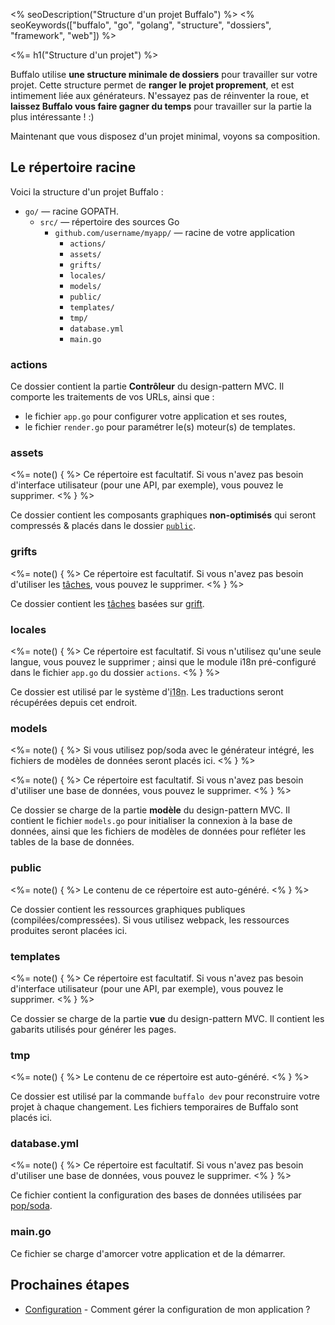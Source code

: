 <% seoDescription("Structure d'un projet Buffalo") %>
<% seoKeywords(["buffalo", "go", "golang", "structure", "dossiers", "framework", "web"]) %>

<%= h1("Structure d'un projet") %>

Buffalo utilise **une structure minimale de dossiers**  pour travailler sur votre projet. Cette structure permet de **ranger le projet proprement**, et est intimement liée aux générateurs. N'essayez pas de réinventer la roue, et **laissez Buffalo vous faire gagner du temps** pour travailler sur la partie la plus intéressante&nbsp;! :)

Maintenant que vous disposez d'un projet minimal, voyons sa composition.

## Le répertoire racine

Voici la structure d'un projet Buffalo&nbsp;:

* `go/` &mdash; racine GOPATH.
	* `src/` &mdash; répertoire des sources Go
		* `github.com/username/myapp/` &mdash; racine de votre application
			* `actions/`
			* `assets/`
			* `grifts/`
			* `locales/`
			* `models/`
			* `public/`
			* `templates/`
			* `tmp/`
			* `database.yml`
			* `main.go`

### actions

Ce dossier contient la partie **Contrôleur** du design-pattern MVC. Il comporte les traitements de vos URLs, ainsi que&nbsp;:

* le fichier `app.go` pour configurer votre application et ses routes,
* le fichier `render.go` pour paramétrer le(s) moteur(s) de templates.

### assets

<%= note() { %>
Ce répertoire est facultatif. Si vous n'avez pas besoin d'interface utilisateur (pour une API, par exemple), vous pouvez le supprimer.
<% } %>

Ce dossier contient les composants graphiques **non-optimisés** qui seront compressés & placés dans le dossier [`public`](#public).

### grifts

<%= note() { %>
Ce répertoire est facultatif. Si vous n'avez pas besoin d'utiliser les [tâches](/fr/docs/tasks), vous pouvez le supprimer.
<% } %>

Ce dossier contient les [tâches](/fr/docs/tasks) basées sur [grift](https://github.com/markbates/grift).

### locales

<%= note() { %>
Ce répertoire est facultatif. Si vous n'utilisez qu'une seule langue, vous pouvez le supprimer&nbsp;; ainsi que le module i18n pré-configuré dans le fichier `app.go` du dossier `actions`.
<% } %>

Ce dossier est utilisé par le système d'<abbr title="internationalization">i18n</abbr>. Les traductions seront récupérées depuis cet endroit.

### models

<%= note() { %>
Si vous utilisez pop/soda avec le générateur intégré, les fichiers de modèles de données seront placés ici.
<% } %>

<%= note() { %>
Ce répertoire est facultatif. Si vous n'avez pas besoin d'utiliser une base de données, vous pouvez le supprimer.
<% } %>

Ce dossier se charge de la partie **modèle** du design-pattern MVC. Il contient le fichier `models.go` pour initialiser la connexion à la base de données, ainsi que les fichiers de modèles de données pour refléter les tables de la base de données.

### public

<%= note() { %>
Le contenu de ce répertoire est auto-généré.
<% } %>

Ce dossier contient les ressources graphiques publiques (compilées/compressées). Si vous utilisez webpack, les ressources produites seront placées ici.

### templates

<%= note() { %>
Ce répertoire est facultatif. Si vous n'avez pas besoin d'interface utilisateur (pour une API, par exemple), vous pouvez le supprimer.
<% } %>

Ce dossier se charge de la partie **vue** du design-pattern MVC. Il contient les gabarits utilisés pour générer les pages.

### tmp

<%= note() { %>
Le contenu de ce répertoire est auto-généré.
<% } %>

Ce dossier est utilisé par la commande `buffalo dev` pour reconstruire votre projet à chaque changement. Les fichiers temporaires de Buffalo sont placés ici.

### database.yml

<%= note() { %>
Ce répertoire est facultatif. Si vous n'avez pas besoin d'utiliser une base de données, vous pouvez le supprimer.
<% } %>

Ce fichier contient la configuration des bases de données utilisées par [pop/soda](https://github.com/gobuffalo/pop).

### main.go

Ce fichier se charge d'amorcer votre application et de la démarrer.

## Prochaines étapes

* [Configuration](/fr/docs/getting-started/config-vars) - Comment gérer la configuration de mon application ?
